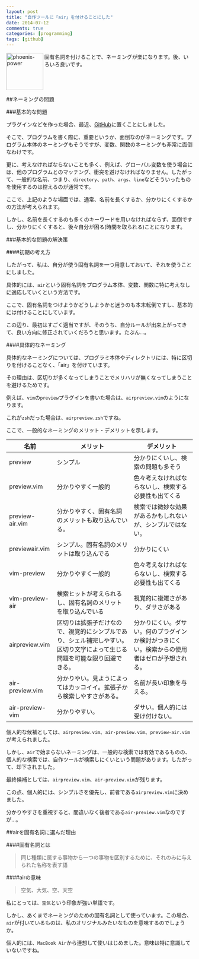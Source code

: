 ```yaml
---
layout: post
title: "自作ツールに「air」を付けることにした"
date: 2014-07-12
comments: true
categories: [programming]
tags: [github]
---
```

<img src="{{ root_url }}/images/more.png" alt="phoenix-power" align="left" width="100" height="100">固有名詞を付けることで、ネーミングが楽になります。後、いろいろ良いです。<!--more--><br clear="all">

##ネーミングの問題

###基本的な問題

プラグインなどを作った場合、最近、[GitHub](https://github.com/)に置くことにしました。

そこで、プログラムを書く際に、重要というか、面倒なのがネーミングです。プログラム本体のネーミングもそうですが、変数、関数のネーミングも非常に面倒なわけです。

更に、考えなければならないことも多く、例えば、グローバル変数を使う場合には、他のプログラムとのマッチング、衝突を避けなければなりません。したがって、一般的な名前、つまり、`directory`、`path`、`args`、`line`などそういったものを使用するのは控えるのが通常です。

ここで、上記のような場面では、通常、名前を長くするか、分かりにくくするかの方法が考えられます。

しかし、名前を長くするのも多くのキーワードを用いなければならず、面倒ですし、分かりにくくすると、後々自分が困る(時間を取られる)ことになります。

###基本的な問題の解決策

####初期の考え方

したがって、私は、自分が使う固有名詞を一つ用意しておいて、それを使うことにしました。

具体的には、`air`という固有名詞をプログラム本体、変数、関数に特に考えなしに適応していくという方法です。

ここで、固有名詞をつけようかどうしようかと迷うのも本末転倒ですし、基本的には付けることにしています。

この辺り、最初はすごく適当ですが、そのうち、自分ルールが出来上がってきて、良い方向に修正されていくだろうと思います。たぶん...。

####具体的なネーミング

具体的なネーミングについては、プログラミ本体やディレクトリには、特に区切りを付けることなく、「air」を付けています。

その理由は、区切りが多くなってしまうことでメリハリが無くなってしまうことを避けるためです。

例えば、`vim`の`preview`プラグインを書いた場合は、`airpreview.vim`のようになります。

これが`zsh`だった場合は、`airpreview.zsh`ですね。

ここで、一般的なネーミングのメリット・デメリットを示します。

| 名前 | メリット | デメリット |
| --- | --- | --- |
| preview | シンプル | 分かりにくいし、検索の問題も多そう
| preview.vim | 分かりやすく一般的 | 色々考えなければならないし、検索する必要性も出てくる
| preview-air.vim | 分かりやすく、固有名詞のメリットも取り込んでいる。 | 検索では微妙な効果があるかもしれないが、シンプルではない。
| previewair.vim | シンプル。固有名詞のメリットは取り込んでる | 分かりにくい
| vim-preview | 分かりやすく一般的 | 色々考えなければならないし、検索する必要性も出てくる
| vim-preview-air | 検索ヒットが考えられるし、固有名詞のメリットを取り込んでいる | 視覚的に複雑さがあり、ダサさがある
| airpreview.vim | 区切りは拡張子だけなので、視覚的にシンプルであり、シェル補完しやすい。区切り文字によって生じる問題を可能な限り回避できる。 | 分かりにくい。ダサい。何のプラグインか検討がつきにくい。検索からの使用者はゼロが予想される。
| air-preview.vim | 分かりやい。見ようによってはカッコイイ。拡張子から検索しやすさがある。 | 名前が長い印象を与える。
| air-preview-vim | 分かりやすい。 | ダサい。個人的には受け付けない。

個人的な候補としては、`airpreview.vim`、`air-preview.vim`、`preview-air.vim`が考えられました。

しかし、`air`で始まらないネーミングは、一般的な検索では有効であるものの、個人的な検索では、自作ツールが検索しにくいという問題があります。したがって、却下されました。

最終候補としては、`airpreview.vim`、`air-preview.vim`が残ります。

この点、個人的には、シンプルさを優先し、前者である`airpreview.vim`に決めました。

分かりやすさを重視すると、間違いなく後者である`air-preview.vim`なのですが...。

##airを固有名詞に選んだ理由

####固有名詞とは

> 同じ種類に属する事物から一つの事物を区別するために、それのみに与えられた名称を表す語

####airの意味

> 空気、大気、空、天空

私にとっては、`空気`という印象が強い単語です。

しかし、あくまでネーミングのための固有名詞として使っています。この場合、`air`が付いているものは、私のオリジナルみたいなものを意味するのでしょうか。

個人的には、`MacBook Air`から連想して使いはじめました。意味は特に意識していないですね。

